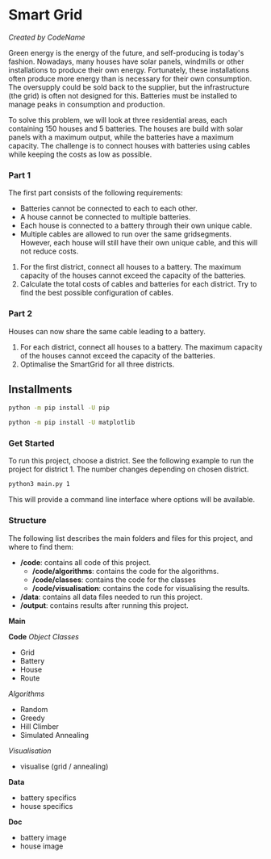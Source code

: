 # Smart Grid
*Created by CodeName*

Green energy is the energy of the future, and self-producing is today's fashion. Nowadays, many houses have solar panels, windmills or other installations to produce their own energy. Fortunately, these installations often produce more energy than is necessary for their own consumption. The oversupply could be sold back to the supplier, but the infrastructure (the grid) is often not designed for this. Batteries must be installed to manage peaks in consumption and production.

To solve this problem, we will look at three residential areas, each containing 150 houses and 5 batteries. The houses are build with solar panels with a maximum output, while the batteries have a maximum capacity. The challenge is to connect houses with batteries using cables while keeping the costs as low as possible. 


### Part 1   
The first part consists of the following requirements:
- Batteries cannot be connected to each to each other.
- A house cannot be connected to multiple batteries.
- Each house is connected to a battery through their own unique cable.
-  Multiple cables are allowed to run over the same gridsegments. However, each house will still have their own unique cable, and this will not reduce costs.


1. For the first district, connect all houses to a battery. The maximum capacity of the houses cannot exceed the capacity of the batteries.
2. Calculate the total costs of cables and batteries for each district. Try to find the best possible configuration of cables. 

### Part 2
Houses can now share the same cable leading to a battery.

1. For each district, connect all houses to a battery. The maximum capacity of the houses cannot exceed the capacity of the batteries.
2. Optimalise the SmartGrid for all three districts.



## Installments

```bash
python -m pip install -U pip
```

```bash
python -m pip install -U matplotlib
```

### Get Started
To run this project, choose a district. See the following example to run the project for district 1. The number changes depending on chosen district.
```bash
python3 main.py 1
```
This will provide a command line interface where options will be available.

### Structure  
The following list describes the main folders and files for this project, and where to find them:
- **/code**: contains all code of this project.
    - **/code/algorithms**: contains the code for the algorithms.
    - **/code/classes**: contains the code for the classes
    - **/code/visualisation**: contains the code for visualising the results.
- **/data**: contains all data files needed to run this project.
- **/output**: contains results after running this project.



**Main**

**Code**
*Object Classes*
- Grid
- Battery
- House
- Route

*Algorithms*
- Random
- Greedy
- Hill Climber
- Simulated Annealing

*Visualisation*
- visualise (grid / annealing)

**Data**
- battery specifics
- house specifics

**Doc**
- battery image
- house image